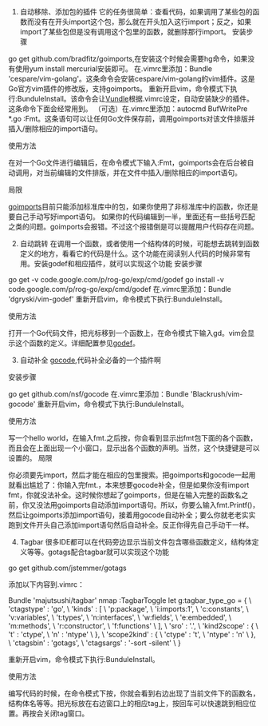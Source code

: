 1. 自动移除、添加包的插件
它的任务很简单：查看代码，如果调用了某些包的函数而没有在开头import这个包，那么就在开头加入这行import；反之，如果import了某些包但是没有调用这个包里的函数，就删除那行import。
安装步骤

go get github.com/bradfitz/goimports,在安装这个时候会需要hg命令，如果没有使用yum install mercurial安装即可。
在.vimrc里添加：Bundle 'cespare/vim-golang'。这条命令会安装cespare/vim-golang的vim插件。这是Go官方vim插件的修改版，支持goimports。
重新开启vim，命令模式下执行:BunduleInstall。该命令会让[Vundle](https://github.com/gmarik/vundle)根据.vimrc设定，自动安装缺少的插件。这条命令下面会经常用到。
（可选）在.vimrc里添加：autocmd BufWritePre *.go :Fmt。这条语句可以让任何Go文件保存前，调用goimports对该文件排版并插入/删除相应的import语句。

使用方法

在对一个Go文件进行编辑后，在命令模式下输入:Fmt，goimports会在后台被自动调用，对当前编辑的文件排版，并在文件中插入/删除相应的import语句。

局限

[goimports](https://github.com/bradfitz/goimports)目前只能添加标准库中的包，如果你使用了非标准库中的函数，你还是要自己手动写好import语句。
如果你的代码编辑到一半，里面还有一些括号匹配之类的问题。goimports会报错。不过这个报错倒是可以提醒用户代码存在问题。

2. 自动跳转
在调用一个函数，或者使用一个结构体的时候，可能想去跳转到函数定义的地方，看看它的代码是什么。这个功能在阅读别人代码的时候非常有用。安装godef和相应插件，就可以实现这个功能
安装步骤

go get -v code.google.com/p/rog-go/exp/cmd/godef
go install -v code.google.com/p/rog-go/exp/cmd/godef
在.vimrc里添加：Bundle 'dgryski/vim-godef'
重新开启vim，命令模式下执行:BunduleInstall。

使用方法

打开一个Go代码文件，把光标移到一个函数上，在命令模式下输入gd。vim会显示这个函数的定义。详细配置参见[godef](https://github.com/dgryski/vim-godef)。

3. 自动补全
[gocode](https://github.com/nsf/gocode),代码补全必备的一个插件啊

安装步骤

go get github.com/nsf/gocode
在.vimrc里添加：Bundle 'Blackrush/vim-gocode'
重新开启vim，命令模式下执行:BunduleInstall。

使用方法

写一个hello world，在输入fmt.之后按<C-x><C-o>，你会看到显示出fmt包下面的各个函数，而且会在上面出现一个小窗口，显示出各个函数的声明。当然，这个快捷键是可以设置的。
局限

你必须要先import，然后才能在相应的包里搜索。把goimports和gocode一起用就看出尴尬了：你输入完fmt.，本来想要gocode补全，但是如果你没有import fmt，你就没法补全。这时候你想起了goimports，但是在输入完整的函数名之前，你又没法用goimports自动添加import语句。所以，你要么输入fmt.Printf()，然后让goimports添加import语句，接着用gocode自动补全；要么你就老老实实跑到文件开头自己添加import语句然后自动补全。反正你得先自己手动干一样。

4. Tagbar
很多IDE都可以在代码旁边显示当前文件包含哪些函数定义，结构体定义等等。gotags配合tagbar就可以实现这个功能

go get github.com/jstemmer/gotags

添加以下内容到.vimrc：

Bundle 'majutsushi/tagbar'
nmap <F8> :TagbarToggle<CR>
let g:tagbar_type_go = {
	\ 'ctagstype' : 'go',
	\ 'kinds'     : [
		\ 'p:package',
	\ 'i:imports:1',
	\ 'c:constants',
	\ 'v:variables',
	\ 't:types',
	\ 'n:interfaces',
	\ 'w:fields',
	\ 'e:embedded',
	\ 'm:methods',
	\ 'r:constructor',
	\ 'f:functions'
		\ ],
	\ 'sro' : '.',
	\ 'kind2scope' : {
		\ 't' : 'ctype',
		\ 'n' : 'ntype'
			\ },
	\ 'scope2kind' : {
		\ 'ctype' : 't',
		\ 'ntype' : 'n'
			\ },
	\ 'ctagsbin'  : 'gotags',
	\ 'ctagsargs' : '-sort -silent'
		\ }

重新开启vim，命令模式下执行:BunduleInstall。

使用方法

编写代码的时候，在命令模式下按<F8>，你就会看到右边出现了当前文件下的函数名，结构体名等等。把光标放在右边窗口上的相应tag上，按回车可以快速跳到相应位置。再按<F8>会关闭tag窗口。
